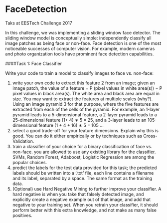 # FaceDetection

Taks at EESTech Challenge 2017

In this challenge, we was implementing a sliding window face detector. The sliding window model is
conceptually simple: independently classify all image patches as being face or non-face. Face detection
is one of the most noticeable successes of computer vision. For example, modern cameras and photo
organization tools have prominent face detection capabilities.

####Task 1: Face Classifier

Write your code to train a model to classify images to face vs. non-face:

1. write your own code to extract this feature 2 from an image; given an image patch, the value of a
feature =
P (pixel values in white area(s)) − P pixel values in black area(s). The white area and
black area are equal in size. You may want to extract the features at multiple scales (why?). Using
an image pyramid 3 for that purpose, where the five features are extracted from each of the cells
of the pyramid. For example, an 1-layer pyramid leads to a 5-dimensional feature, a 2-layer pyramid
leads to a 25-dimensional feature (1+ 4) ∗ 5 = 25, and a 3-layer leads to an 105-dimensional feature
(1 + 4 + 16) ∗ 5 = 105 ...
2. select a good trade-off for your feature dimensions. Explain why this is good. You can do it either
empirically or by techniques such as Cross-Validation.
3. train a classifier of your choice for a binary classification of face vs. non-face. you are allowed to use
any existing library for the classifier. SVMs, Random Forest, Adaboost, Logistic Regression are among
the popular choices.
4. predict the labels for the test data provided for this task; the predicted labels should be written into
a ’.txt’ file, each line contains a filename and its label, separated by a space. The same format as the
training data.
5. (Optional) use Hard Negative Mining to further improve your classifier. A hard negative is when you
take that falsely detected image, and explicitly create a negative example out of that image, and add
that negative to your training set. When you retrain your classifier, it should perform better with this
extra knowledge, and not make as many false positives.
